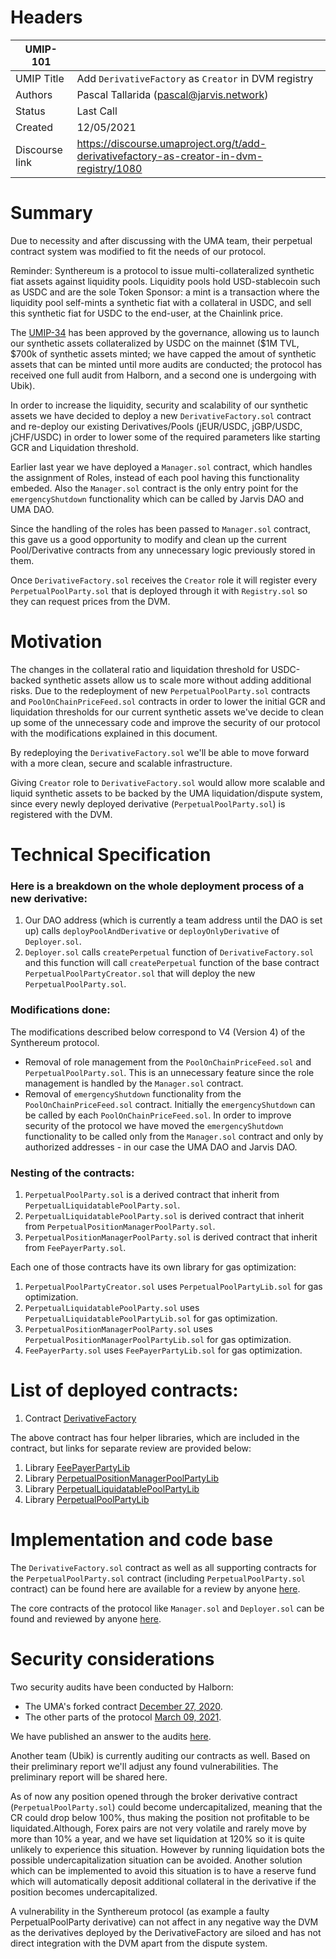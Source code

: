 # Headers

| UMIP-101  |                                                                                                                                          |
|------------|------------------------------------------------------------------------------------------------------------------------------------------|
| UMIP Title | Add `DerivativeFactory` as `Creator` in DVM registry                                                                                                |
| Authors    | Pascal Tallarida (pascal@jarvis.network)                 |
| Status     | Last Call                                                 |
| Created    | 12/05/2021   
| Discourse link    | https://discourse.umaproject.org/t/add-derivativefactory-as-creator-in-dvm-registry/1080                                  |

# Summary

Due to necessity and after discussing with the UMA team, their perpetual contract system was modified to fit the needs of our protocol. 

Reminder: Synthereum is a protocol to issue multi-collateralized synthetic fiat assets against liquidity pools. Liquidity pools hold USD-stablecoin such as USDC and are the sole Token Sponsor: a mint is a transaction where the liquidity pool self-mints a synthetic fiat with a collateral in USDC, and sell this synthetic fiat for USDC to the end-user, at the Chainlink price.

The [UMIP-34](https://github.com/UMAprotocol/UMIPs/blob/master/UMIPs/umip-34.md) has been approved by the governance, allowing us to launch our synthetic assets collateralized by USDC on the mainnet ($1M TVL, $700k of synthetic assets minted; we have capped the amout of synthetic assets that can be minted until more audits are conducted; the protocol has received one full audit from Halborn, and a second one is undergoing with Ubik).

In order to increase the liquidity, security and scalability of our synthetic assets we have decided to deploy a new `DerivativeFactory.sol` contract and re-deploy our existing Derivatives/Pools (jEUR/USDC, jGBP/USDC, jCHF/USDC) in order to lower some of the required parameters like starting GCR and Liquidation threshold. 

Earlier last year we have deployed a `Manager.sol` contract, which handles the assignment of Roles, instead of each pool having this functionality embeded. Also the `Manager.sol` contract is the only entry point for the `emergencyShutdown` functionality which can be called by Jarvis DAO and UMA DAO.

Since the handling of the roles has been passed to `Manager.sol` contract, this gave us a good opportunity to modify and clean up the current Pool/Derivative contracts from any unnecessary logic previously stored in them.

Once `DerivativeFactory.sol` receives the `Creator` role it will register every `PerpetualPoolParty.sol` that is deployed through it with `Registry.sol` so they can request prices from the DVM.

# Motivation

The changes in the collateral ratio and liquidation threshold for USDC-backed synthetic assets allow us to scale more without adding additional risks. Due to the redeployment of new `PerpetualPoolParty.sol` contracts and `PoolOnChainPriceFeed.sol` contracts in order to lower the initial GCR and liquidation thresholds for our current synthetic assets we've decide to clean up some of the unnecessary code and improve the security of our protocol with the modifications explained in this document.

By redeploying the `DerivativeFactory.sol` we'll be able to move forward with a more clean, secure and scalable infrastructure.

Giving `Creator` role to `DerivativeFactory.sol` would allow more scalable and liquid synthetic assets to be backed by the UMA liquidation/dispute system, since every newly deployed derivative (`PerpetualPoolParty.sol`) is registered with the DVM.

# Technical Specification

### Here is a breakdown on the whole deployment process of a new derivative:

1. Our DAO address (which is currently a team address until the DAO is set up) calls `deployPoolAndDerivative` or `deployOnlyDerivative` of `Deployer.sol`.
2. `Deployer.sol` calls `createPerpetual` function of `DerivativeFactory.sol` and this function will call `createPerpetual` function of the base contract `PerpetualPoolPartyCreator.sol` that will deploy the new `PerpetualPoolParty.sol`.

### Modifications done: 

The modifications described below correspond to V4 (Version 4) of the Synthereum protocol.  

- Removal of role management from the `PoolOnChainPriceFeed.sol` and `PerpetualPoolParty.sol`. This is an unnecessary feature since the role management is handled by the `Manager.sol` contract. 
- Removal of `emergencyShutdown` functionality from the `PoolOnChainPriceFeed.sol` contract. Initially the `emergencyShutdown` can be called by each `PoolOnChainPriceFeed.sol`. In order to improve security of the protocol we have moved the `emergencyShutdown` functionality to be called only from the `Manager.sol` contract and only by authorized addresses - in our case the UMA DAO and Jarvis DAO.


### Nesting of the contracts:

1. `PerpetualPoolParty.sol` is a derived contract that inherit from `PerpetualLiquidatablePoolParty.sol`.
2. `PerpetualLiquidatablePoolParty.sol` is derived contract that inherit from `PerpetualPositionManagerPoolParty.sol`.
3. `PerpetualPositionManagerPoolParty.sol` is derived contract that inherit from `FeePayerParty.sol`.

Each one of those contracts have its own library for gas optimization:
1. `PerpetualPoolPartyCreator.sol` uses `PerpetualPoolPartyLib.sol` for gas optimization.
2. `PerpetualLiquidatablePoolParty.sol` uses `PerpetualLiquidatablePoolPartyLib.sol` for gas optimization.
3. `PerpetualPositionManagerPoolParty.sol` uses `PerpetualPositionManagerPoolPartyLib.sol` for gas optimization.
4. `FeePayerParty.sol` uses `FeePayerPartyLib.sol` for gas optimization.

# List of deployed contracts:

1. Contract [DerivativeFactory](https://etherscan.io/address/0x811f78b7d6bcf1c0e94493c2ec727b50ee32b974)

The above contract has four helper libraries, which are included in the contract, but links for separate review are provided below:

1. Library [FeePayerPartyLib](https://etherscan.io/address/0x97d884d049cd705d681ae83b5cba3efaad0d2c32)
2. Library [PerpetualPositionManagerPoolPartyLib](https://etherscan.io/address/0x1418830ad554becaf76a4058eec6bee9ac002e19)
3. Library [PerpetualLiquidatablePoolPartyLib](https://etherscan.io/address/0xfbf14c09079e1aac83be279b6354da710b0cfc5e)
4. Library [PerpetualPoolPartyLib](https://etherscan.io/address/0x348e4b25077c5133450edad060ea4d8db667913d)

# Implementation and code base

The `DerivativeFactory.sol` contract as well as all supporting contracts for the `PerpetualPoolParty.sol` contract (including `PerpetualPoolParty.sol` contract) can be found here are available for a review by anyone [here](https://gitlab.com/jarvis-network/apps/exchange/mono-repo/-/tree/feature/derivative-v2/libs/contracts/contracts/contracts/derivative/v2).

The core contracts of the protocol like `Manager.sol` and `Deployer.sol` can be found and reviewed by anyone [here](https://gitlab.com/jarvis-network/apps/exchange/mono-repo/-/tree/feature/derivative-v2/libs/contracts/contracts/contracts/core).

# Security considerations

Two security audits have been conducted by Halborn: 

- The UMA's forked contract [December 27, 2020](https://gitlab.com/jarvis-network/apps/exchange/mono-repo/-/blob/dev/docs/security-audits/halborn/01-jarvis-perpetualpoolparty.pdf).
- The other parts of the protocol [March 09, 2021](https://gitlab.com/jarvis-network/apps/exchange/mono-repo/-/blob/dev/docs/security-audits/halborn/02-jarvis-v3-smart-contracts-report-v1.pdf).

We have published an answer to the audits [here](https://gitlab.com/jarvis-network/apps/exchange/mono-repo/-/blob/dev/docs/security-audits/halborn/02-response-to-jarvis-v3-smart-contracts-report-v1.md).

Another team (Ubik) is currently auditing our contracts as well. Based on their preliminary report we'll adjust any found vulnerabilities. The preliminary report will be shared here.

As of now any position opened through the broker derivative contract (`PerpetualPoolParty.sol`) could become undercapitalized, meaning that the CR could drop below 100%, thus making the position not profitable to be liquidated.Although, Forex pairs are not very volatile and rarely move by more than 10% a year, and we have set liquidation at 120% so it is quite unlikely to experience this situation. However by running liquidation bots the possible undercapitalization situation can be avoided. Another solution which can be implemented to avoid this situation is to have a reserve fund which will automatically deposit additional collateral in the derivative if the position becomes undercapitalized.

A vulnerability in the Synthereum protocol (as example a faulty PerpetualPoolParty derivative) can not affect in any negative way the DVM as the derivatives deployed by the DerivativeFactory are siloed and has not direct integration with the DVM apart from the dispute system.
